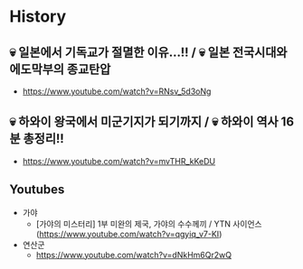 # History

## 💀 일본에서 기독교가 절멸한 이유...!! / 💀 일본 전국시대와 에도막부의 종교탄압
* https://www.youtube.com/watch?v=RNsv_5d3oNg

## 💀 하와이 왕국에서 미군기지가 되기까지 / 💀 하와이 역사 16분 총정리!!
* https://www.youtube.com/watch?v=mvTHR_kKeDU

## Youtubes
* 가야
  - [가야의 미스터리] 1부 미완의 제국, 가야의 수수께끼 / YTN 사이언스(https://www.youtube.com/watch?v=qgyiq_v7-KI)
* 연산군
  - https://www.youtube.com/watch?v=dNkHm6Qr2wQ
